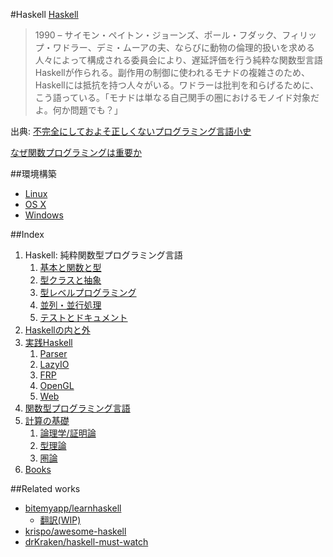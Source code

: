 #Haskell
[Haskell](https://www.haskell.org/)

> 1990 – サイモン・ペイトン・ジョーンズ、ポール・フダック、フィリップ・ワドラー、デミ・ムーアの夫、ならびに動物の倫理的扱いを求める人々によって構成される委員会により、遅延評価を行う純粋な関数型言語Haskellが作られる。副作用の制御に使われるモナドの複雑さのため、Haskellには抵抗を持つ人々がいる。ワドラーは批判を和らげるために、こう語っている。「モナドは単なる自己関手の圏におけるモノイド対象だよ。何か問題でも？」

出典: [不完全にしておよそ正しくないプログラミング言語小史](http://www.aoky.net/articles/james_iry/brief-incomplete-and-mostly-wrong.htm)

[なぜ関数プログラミングは重要か](http://www.sampou.org/haskell/article/whyfp.html)

##環境構築
* [Linux](https://www.haskell.org/downloads/linux)
* [OS X](https://www.haskell.org/downloads/osx)
* [Windows](https://www.haskell.org/downloads/windows)

##Index
1. Haskell: 純粋関数型プログラミング言語
    1. [基本と関数と型](_1dbfef35/_5fc95ac6/)
    2. [型クラスと抽象](_1dbfef35/_6ec89753/)
    3. [型レベルプログラミング](_1dbfef35/_7c29f719/)
    4. [並列・並行処理](_1dbfef35/_1438e7f9/)
    5. [テストとドキュメント](_1dbfef35/_d5be135d/)
2. [Haskellの内と外](_880bf137/)
3. [実践Haskell](_e447d9ec/)
    1. [Parser](_e447d9ec/_7bf25524/)
    2. [LazyIO](_e447d9ec/_c0d6f3be/)
    3. [FRP](_e447d9ec/_29e60015/)
    4. [OpenGL](_e447d9ec/_8ddd069c/)
    5. [Web](_e447d9ec/_b8c0305d/)
4. [関数型プログラミング言語](_3c5bd388/)
5. [計算の基礎](_c5b462be/)
    1. [論理学/証明論](_c5b462be/_f5a1af97/)
    2. [型理論](_c5b462be/_0e701a32/)
    3. [圏論](_c5b462be/_373c7046/)
6. [Books](_530efeb2/)

##Related works
* [bitemyapp/learnhaskell](https://github.com/bitemyapp/learnhaskell)
  * [翻訳(WIP)](https://github.com/fujimura/learnhaskell/tree/japanese)
* [krispo/awesome-haskell](https://github.com/krispo/awesome-haskell)
* [drKraken/haskell-must-watch](https://github.com/drKraken/haskell-must-watch)

